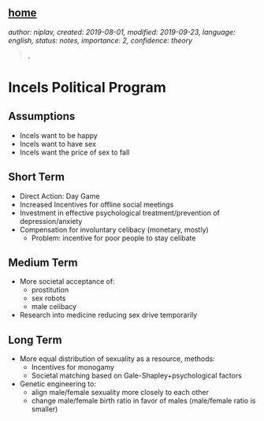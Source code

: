 [home](./index.md)
------------------

*author: niplav, created: 2019-08-01, modified: 2019-09-23, language: english, status: notes, importance: 2, confidence: theory*

> __.__

Incels Political Program
========================

Assumptions
-----------

* Incels want to be happy
* Incels want to have sex
* Incels want the price of sex to fall

Short Term
----------

* Direct Action: Day Game
* Increased Incentives for offline social meetings
* Investment in effective psychological treatment/prevention of depression/anxiety
* Compensation for involuntary celibacy (monetary, mostly)
	* Problem: incentive for poor people to stay celibate

Medium Term
-----------

* More societal acceptance of:
	* prostitution
	* sex robots
	* male celibacy
* Research into medicine reducing sex drive temporarily

Long Term
---------

* More equal distribution of sexuality as a resource, methods:
	* Incentives for monogamy
	* Societal matching based on Gale-Shapley+psychological factors
* Genetic engineering to:
	* align male/female sexuality more closely to each other
	* change male/female birth ratio in favor of males (male/female ratio is smaller)
